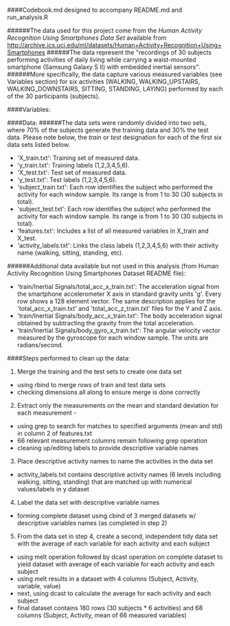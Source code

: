 ####Codebook.md designed to accompany README.md and run_analysis.R

######The data used for this project come from the *Human Activity Recognition Using Smartphones Data Set* available from http://archive.ics.uci.edu/ml/datasets/Human+Activity+Recognition+Using+Smartphones
######The data represent the "recordings of 30 subjects performing activities of daily living while carrying a waist-mounted smartphone (Samsung Galaxy S II) with embedded inertial sensors". 
######More specifically, the data capture various measured variables (see Variables section) for six activities (WALKING, WALKING_UPSTAIRS, WALKING_DOWNSTAIRS, SITTING, STANDING, LAYING) performed by each of the 30 participants (subjects). 

####Variables:




####Data:
######The data sets were randomly divided into two sets, where 70% of the subjects generate the training data and 30% the test data.  Please note below, the *train* or *test* designation for each of the first six data sets listed below.
- 'X_train.txt': Training set of measured data.
- 'y_train.txt': Training labels (1,2,3,4,5,6).
- 'X_test.txt': Test set of measured data.
- 'y_test.txt': Test labels (1,2,3,4,5,6).
- 'subject_train.txt': Each row identifies the subject who performed the activity for each window sample. Its range is from 1 to 30 (30 subjects in total). 
- 'subject_test.txt': Each row identifies the subject who performed the activity for each window sample. Its range is from 1 to 30 (30 subjects in total). 
- 'features.txt': Includes a list of all measured variables in X_train and X_test.
- 'activity_labels.txt': Links the class labels (1,2,3,4,5,6) with their activity name (walking, sitting, standing, etc).

######Additional data available but not used in this analysis (from Human Activity Recognition Using Smartphones Dataset README file):
- 'train/Inertial Signals/total_acc_x_train.txt': The acceleration signal from the smartphone accelerometer X axis in standard gravity units 'g'. Every row shows a 128 element vector. The same description applies for the 'total_acc_x_train.txt' and 'total_acc_z_train.txt' files for the Y and Z axis. 
- 'train/Inertial Signals/body_acc_x_train.txt': The body acceleration signal obtained by subtracting the gravity from the total acceleration. 
- 'train/Inertial Signals/body_gyro_x_train.txt': The angular velocity vector measured by the gyroscope for each window sample. The units are radians/second. 



####Steps performed to clean up the data:
1. Merge the training and the test sets to create one data set 
- using rbind to merge rows of train and test data sets 
- checking dimensions all along to ensure merge is done correctly
2. Extract only the measurements on the mean and standard deviation for each measurement - 
- using grep to search for matches to specified arguments (mean and std) in column 2 of features.txt
- 66 relevant measurement columns remain following grep operation 
- cleaning up/editing labels to provide descriptive variable names
3. Place descriptive activity names to name the activities in the data set 
- activity_labels.txt contains descriptive activity names (6 levels including walking, sitting, standing) that are matched up with numerical values/labels in y dataset
4. Label the data set with descriptive variable names 
- forming complete dataset using cbind of 3 merged datasets w/ descriptive variables names (as completed in step 2)
5. From the data set in step 4, create a second, independent tidy data set with the average of each variable for each activity and each subject 
- using melt operation followed by dcast operation on complete dataset to yield dataset with average of each variable for each activity and each subject
- using melt results in a dataset with 4 columns (Subject, Activity, variable, value)
- next, using dcast to calculate the average for each activity and each subject
- final dataset contains 180 rows (30 subjects * 6 activities) and 68 columns (Subject, Activity, mean of 66 measured variables)
